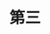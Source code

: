 ---layout: postcategory: slidesredirect: http://www.jsfoot.com/jquery/items/2011-09-12/181.htmlbig:  http://www.jsfoot.com/d/file/jquery/items/2011-09-12/be959f01665246fc4828281158aba316.jpgsmall: http://www.jsfoot.com/d/file/jquery/items/2011-09-12/smallbe959f01665246fc4828281158aba316.jpgtitle: 第三alt: 第三---